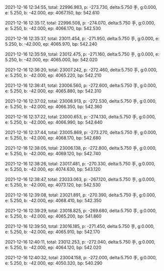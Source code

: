 2021-12-16 12:34:55, total: 22996.983, p: -273.730, delta:5.750 手, g:0.000, e: 5.250, b: -42.000, ep: 4067.150, bp: 542.610

2021-12-16 12:35:17, total: 22996.508, p: -274.070, delta:5.750 手, g:0.000, e: 5.250, b: -42.000, ep: 4066.170, bp: 542.530

2021-12-16 12:35:37, total: 23011.454, p: -271.950, delta:5.750 手, g:0.000, e: 5.250, b: -42.000, ep: 4065.970, bp: 542.240

2021-12-16 12:35:59, total: 23012.475, p: -271.160, delta:5.750 手, g:0.000, e: 5.250, b: -42.000, ep: 4065.000, bp: 542.020

2021-12-16 12:36:20, total: 23007.242, p: -272.460, delta:5.750 手, g:0.000, e: 5.250, b: -42.000, ep: 4065.220, bp: 542.210

2021-12-16 12:36:41, total: 23006.560, p: -272.600, delta:5.750 手, g:0.000, e: 5.250, b: -42.000, ep: 4065.880, bp: 542.310

2021-12-16 12:37:02, total: 23008.913, p: -272.530, delta:5.750 手, g:0.000, e: 5.250, b: -42.000, ep: 4066.350, bp: 542.360

2021-12-16 12:37:22, total: 23000.653, p: -274.130, delta:5.750 手, g:0.000, e: 5.250, b: -42.000, ep: 4066.990, bp: 542.640

2021-12-16 12:37:44, total: 23005.869, p: -273.270, delta:5.750 手, g:0.000, e: 5.250, b: -42.000, ep: 4068.170, bp: 542.680

2021-12-16 12:38:05, total: 23006.138, p: -272.800, delta:5.750 手, g:0.000, e: 5.250, b: -42.000, ep: 4069.120, bp: 542.740

2021-12-16 12:38:26, total: 23017.481, p: -270.330, delta:5.750 手, g:0.000, e: 5.250, b: -42.000, ep: 4074.630, bp: 543.120

2021-12-16 12:38:47, total: 23033.063, p: -267.120, delta:5.750 手, g:0.000, e: 5.250, b: -42.000, ep: 4073.120, bp: 542.530

2021-12-16 12:39:08, total: 23021.891, p: -270.390, delta:5.750 手, g:0.000, e: 5.250, b: -42.000, ep: 4068.410, bp: 542.350

2021-12-16 12:39:29, total: 23018.825, p: -269.680, delta:5.750 手, g:0.000, e: 5.250, b: -42.000, ep: 4065.200, bp: 541.860

2021-12-16 12:39:50, total: 23016.185, p: -271.450, delta:5.750 手, g:0.000, e: 5.250, b: -42.000, ep: 4065.910, bp: 542.170

2021-12-16 12:40:11, total: 23012.253, p: -272.040, delta:5.750 手, g:0.000, e: 5.250, b: -42.000, ep: 4064.120, bp: 542.020

2021-12-16 12:40:32, total: 23004.158, p: -272.000, delta:5.750 手, g:0.000, e: 5.250, b: -42.000, ep: 4050.320, bp: 540.290